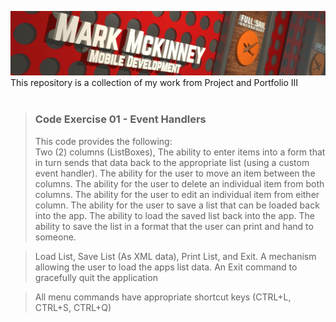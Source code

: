  ![header](misc/gitPortHeader.png) 
This repository is a collection of my work from Project and Portfolio III
<br>
<br>
> ### Code Exercise 01 - Event Handlers
> This code provides the following:<br>
Two (2) columns (ListBoxes), The ability to enter items into a form that in turn sends that data back to the appropriate list (using a custom event handler).
The ability for the user to move an item between the columns. The ability for the user to delete an individual item from both columns. The ability for the user to edit an individual item from either column.
The ability for the user to save a list that can be loaded back into the app. The ability to load the saved list back into the app. The ability to save the list in a format that the user can print and hand to someone.

> Load List, Save List (As XML data), Print List, and Exit.  A mechanism allowing the user to load the apps list data. An Exit command to gracefully quit the application

> All menu commands have appropriate shortcut keys (CTRL+L, CTRL+S, CTRL+Q)

